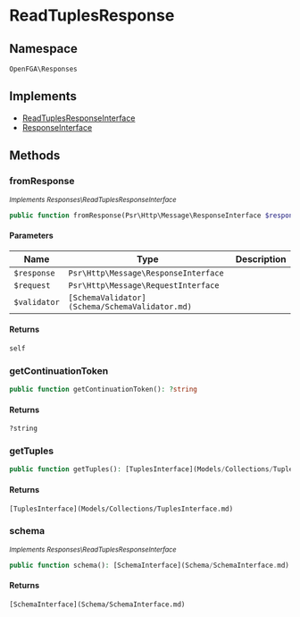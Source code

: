 # ReadTuplesResponse


## Namespace
`OpenFGA\Responses`

## Implements
* [ReadTuplesResponseInterface](Responses/ReadTuplesResponseInterface.md)
* [ResponseInterface](Responses/ResponseInterface.md)



## Methods
### fromResponse

*<small>Implements Responses\ReadTuplesResponseInterface</small>*  

```php
public function fromResponse(Psr\Http\Message\ResponseInterface $response, Psr\Http\Message\RequestInterface $request, [SchemaValidator](Schema/SchemaValidator.md) $validator): self
```


#### Parameters
| Name | Type | Description |
|------|------|-------------|
| `$response` | `Psr\Http\Message\ResponseInterface` |  |
| `$request` | `Psr\Http\Message\RequestInterface` |  |
| `$validator` | `[SchemaValidator](Schema/SchemaValidator.md)` |  |

#### Returns
`self`

### getContinuationToken


```php
public function getContinuationToken(): ?string
```



#### Returns
`?string`

### getTuples


```php
public function getTuples(): [TuplesInterface](Models/Collections/TuplesInterface.md)
```



#### Returns
`[TuplesInterface](Models/Collections/TuplesInterface.md)`

### schema

*<small>Implements Responses\ReadTuplesResponseInterface</small>*  

```php
public function schema(): [SchemaInterface](Schema/SchemaInterface.md)
```



#### Returns
`[SchemaInterface](Schema/SchemaInterface.md)`

